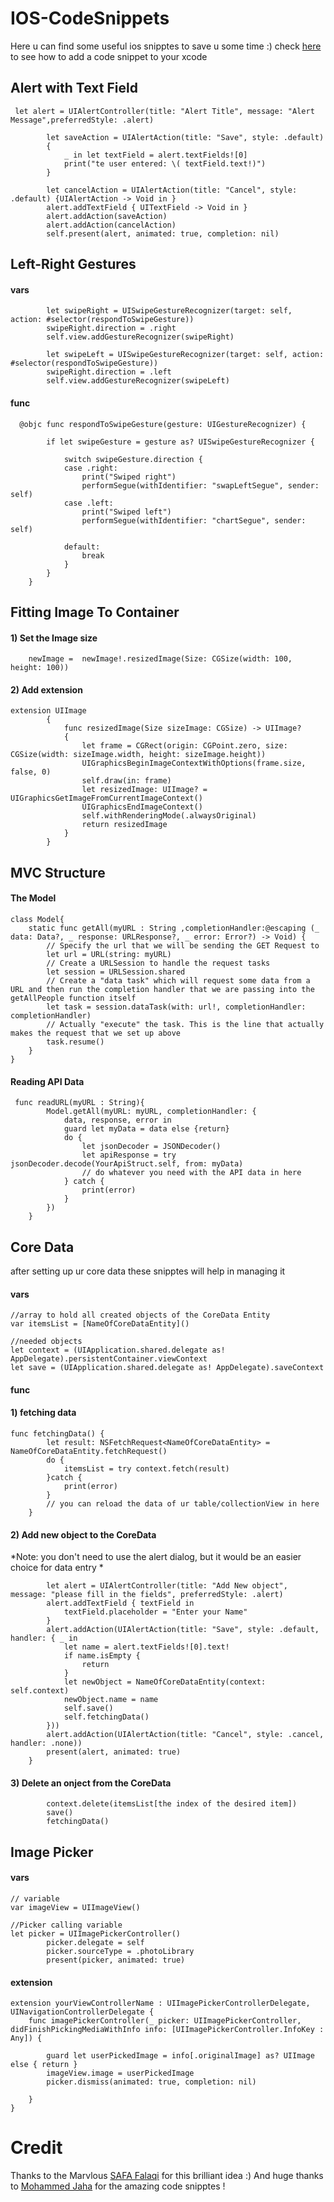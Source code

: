 # IOS-CodeSnippets
Here u can find some useful ios snipptes to save u some time :)
check [here](https://stackoverflow.com/questions/52417561/how-to-add-remove-custom-code-snippets-in-xcode-11-and-above) to see how to add a code snippet to your xcode

## Alert with Text Field
```
 let alert = UIAlertController(title: "Alert Title", message: "Alert Message",preferredStyle: .alert)
 
        let saveAction = UIAlertAction(title: "Save", style: .default) 
        {
            _ in let textField = alert.textFields![0]
            print("te user entered: \( textField.text!)")
        }
        
        let cancelAction = UIAlertAction(title: "Cancel", style: .default) {UIAlertAction -> Void in }
        alert.addTextField { UITextField -> Void in }
        alert.addAction(saveAction)
        alert.addAction(cancelAction)
        self.present(alert, animated: true, completion: nil) 
```

## Left-Right Gestures
#### vars
```
        let swipeRight = UISwipeGestureRecognizer(target: self, action: #selector(respondToSwipeGesture))
        swipeRight.direction = .right
        self.view.addGestureRecognizer(swipeRight)
        
        let swipeLeft = UISwipeGestureRecognizer(target: self, action: #selector(respondToSwipeGesture))
        swipeRight.direction = .left
        self.view.addGestureRecognizer(swipeLeft)
```
#### func
```
  @objc func respondToSwipeGesture(gesture: UIGestureRecognizer) {
        
        if let swipeGesture = gesture as? UISwipeGestureRecognizer {
            
            switch swipeGesture.direction {
            case .right:
                print("Swiped right")
                performSegue(withIdentifier: "swapLeftSegue", sender: self)
            case .left:
                print("Swiped left")
                performSegue(withIdentifier: "chartSegue", sender: self)
                
            default:
                break
            }
        }
    }
```

## Fitting Image To Container
#### 1) Set the Image size
```
    newImage =  newImage!.resizedImage(Size: CGSize(width: 100, height: 100))
```
#### 2) Add extension
```
extension UIImage
        {
            func resizedImage(Size sizeImage: CGSize) -> UIImage?
            {
                let frame = CGRect(origin: CGPoint.zero, size: CGSize(width: sizeImage.width, height: sizeImage.height))
                UIGraphicsBeginImageContextWithOptions(frame.size, false, 0)
                self.draw(in: frame)
                let resizedImage: UIImage? = UIGraphicsGetImageFromCurrentImageContext()
                UIGraphicsEndImageContext()
                self.withRenderingMode(.alwaysOriginal)
                return resizedImage
            }
        }

```
## MVC Structure
#### The Model
```
class Model{
    static func getAll(myURL : String ,completionHandler:@escaping (_ data: Data?, _ response: URLResponse?, _ error: Error?) -> Void) {
        // Specify the url that we will be sending the GET Request to
        let url = URL(string: myURL)
        // Create a URLSession to handle the request tasks
        let session = URLSession.shared
        // Create a "data task" which will request some data from a URL and then run the completion handler that we are passing into the getAllPeople function itself
        let task = session.dataTask(with: url!, completionHandler: completionHandler)
        // Actually "execute" the task. This is the line that actually makes the request that we set up above
        task.resume()
    }
}
```
#### Reading API Data
```
 func readURL(myURL : String){
        Model.getAll(myURL: myURL, completionHandler: {
            data, response, error in
            guard let myData = data else {return}
            do {
                let jsonDecoder = JSONDecoder()
                let apiResponse = try jsonDecoder.decode(YourApiStruct.self, from: myData)
                // do whatever you need with the API data in here
            } catch {
                print(error)
            }
        })
    }
```
## Core Data 
after setting up ur core data these snipptes will help in managing it

#### vars
```
//array to hold all created objects of the CoreData Entity
var itemsList = [NameOfCoreDataEntity]()

//needed objects
let context = (UIApplication.shared.delegate as! AppDelegate).persistentContainer.viewContext
let save = (UIApplication.shared.delegate as! AppDelegate).saveContext

```
#### func
#### 1) fetching data
```
func fetchingData() {
        let result: NSFetchRequest<NameOfCoreDataEntity> = NameOfCoreDataEntity.fetchRequest()
        do {
            itemsList = try context.fetch(result)
        }catch {
            print(error)
        }
        // you can reload the data of ur table/collectionView in here
    }

```
#### 2) Add new object to the CoreData
*Note: you don't need to use the alert dialog, but it would be an easier choice for data entry *
```
        let alert = UIAlertController(title: "Add New object", message: "please fill in the fields", preferredStyle: .alert)
        alert.addTextField { textField in
            textField.placeholder = "Enter your Name"
        }
        alert.addAction(UIAlertAction(title: "Save", style: .default, handler: { _ in
            let name = alert.textFields![0].text!
            if name.isEmpty {
                return
            }
            let newObject = NameOfCoreDataEntity(context: self.context)
            newObject.name = name
            self.save()
            self.fetchingData()
        }))
        alert.addAction(UIAlertAction(title: "Cancel", style: .cancel, handler: .none))
        present(alert, animated: true)
    }

```
#### 3) Delete an onject from the CoreData
```
        context.delete(itemsList[the index of the desired item])
        save()
        fetchingData()

```
## Image Picker
#### vars
```
// variable
var imageView = UIImageView()

//Picker calling variable
let picker = UIImagePickerController()
        picker.delegate = self
        picker.sourceType = .photoLibrary
        present(picker, animated: true)

```
#### extension
```
extension yourViewControllerName : UIImagePickerControllerDelegate, UINavigationControllerDelegate {
    func imagePickerController(_ picker: UIImagePickerController, didFinishPickingMediaWithInfo info: [UIImagePickerController.InfoKey : Any]) {
    
        guard let userPickedImage = info[.originalImage] as? UIImage else { return }
        imageView.image = userPickedImage
        picker.dismiss(animated: true, completion: nil)
        
    }
}

```
# Credit 
Thanks to the Marvlous [SAFA Falaqi](https://github.com/safafalaqi) for this brilliant idea :)
And huge thanks to [Mohammed Jaha](https://github.com/MiroJaha) for the amazing code snipptes !

